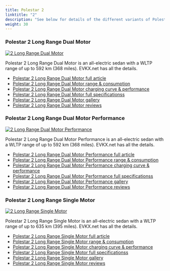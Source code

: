 ```yaml
---
title: Polestar 2
linktitle: "2"
description: "See below for details of the different variants of Polestar 2"
weight: 30
---
```

### Polestar 2 Long Range Dual Motor

<a href="2_long_range_dual_motor/"><img src="https://media.evkx.net/multimedia/models/polestar/2/2_long_range_dual_motor/main_1_st.jpg" class="img-fluid" alt="2 Long Range Dual Motor" ></a>

Polestar 2 Long Range Dual Motor is an all-electric sedan with a WLTP range of up to 592 km (368 miles). EVKX.net has all the details. 

- [Polestar 2 Long Range Dual Motor full article](2_long_range_dual_motor/)
- [Polestar 2 Long Range Dual Motor range & consumption](2_long_range_dual_motor/rangeandconsumption/)
- [Polestar 2 Long Range Dual Motor charging curve & performance](2_long_range_dual_motor/chargingcurve/)
- [Polestar 2 Long Range Dual Motor full specificationss](2_long_range_dual_motor/specifications/)
- [Polestar 2 Long Range Dual Motor gallery](2_long_range_dual_motor/gallery/)
- [Polestar 2 Long Range Dual Motor reviews](2_long_range_dual_motor/reviews/)

### Polestar 2 Long Range Dual Motor Performance

<a href="2_long_range_dual_motor_performance/"><img src="https://media.evkx.net/multimedia/models/polestar/2/2_long_range_dual_motor_performance/main_1_st.jpg" class="img-fluid" alt="2 Long Range Dual Motor Performance" ></a>

Polestar 2 Long Range Dual Motor Performance is an all-electric sedan with a WLTP range of up to 592 km (368 miles). EVKX.net has all the details. 

- [Polestar 2 Long Range Dual Motor Performance full article](2_long_range_dual_motor_performance/)
- [Polestar 2 Long Range Dual Motor Performance range & consumption](2_long_range_dual_motor_performance/rangeandconsumption/)
- [Polestar 2 Long Range Dual Motor Performance charging curve & performance](2_long_range_dual_motor_performance/chargingcurve/)
- [Polestar 2 Long Range Dual Motor Performance full specificationss](2_long_range_dual_motor_performance/specifications/)
- [Polestar 2 Long Range Dual Motor Performance gallery](2_long_range_dual_motor_performance/gallery/)
- [Polestar 2 Long Range Dual Motor Performance reviews](2_long_range_dual_motor_performance/reviews/)

### Polestar 2 Long Range Single Motor

<a href="2_long_range_single_motor/"><img src="https://media.evkx.net/multimedia/models/polestar/2/2_long_range_single_motor/main_1_st.jpg" class="img-fluid" alt="2 Long Range Single Motor" ></a>

Polestar 2 Long Range Single Motor is an all-electric sedan with a WLTP range of up to 635 km (395 miles). EVKX.net has all the details. 

- [Polestar 2 Long Range Single Motor full article](2_long_range_single_motor/)
- [Polestar 2 Long Range Single Motor range & consumption](2_long_range_single_motor/rangeandconsumption/)
- [Polestar 2 Long Range Single Motor charging curve & performance](2_long_range_single_motor/chargingcurve/)
- [Polestar 2 Long Range Single Motor full specificationss](2_long_range_single_motor/specifications/)
- [Polestar 2 Long Range Single Motor gallery](2_long_range_single_motor/gallery/)
- [Polestar 2 Long Range Single Motor reviews](2_long_range_single_motor/reviews/)

